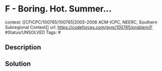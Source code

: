 # F - Boring. Hot. Summer...

contest: [[CFICPC/100765/100765|2005-2006 ACM-ICPC, NEERC, Southern Subregional Contest]]
url: https://codeforces.com/gym/100765/problem/F
#Status/UNSOLVED
Tags: #

## Description

## Solution

